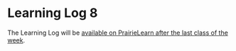 # Learning Log 8
The Learning Log will be [available on PrairieLearn after the last class of the week](https://ca.prairielearn.com/pl/course_instance/2575/assessments).